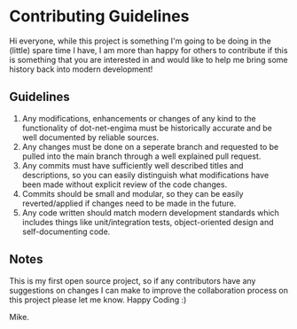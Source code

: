 # Contributing Guidelines
 
Hi everyone, while this project is something I'm going to be doing in the (little) spare time I have, I am more than happy for others to contribute if this is something that you are interested in and would like to help me bring some history back into modern development!

## Guidelines

1. Any modifications, enhancements or changes of any kind to the functionality of dot-net-engima must be historically accurate and be well documented by reliable sources.
2. Any changes must be done on a seperate branch and requested to be pulled into the main branch through a well explained pull request.
3. Any commits must have sufficiently well described titles and descriptions, so you can easily distinguish what modifications have been made without explicit review of the code changes.
4. Commits should be small and modular, so they can be easily reverted/applied if changes need to be made in the future.
5. Any code written should match modern development standards which includes things like unit/integration tests, object-oriented design and self-documenting code.

## Notes

This is my first open source project, so if any contributors have any suggestions on changes I can make to improve the collaboration process on this project please let me know. Happy Coding :)

Mike.
